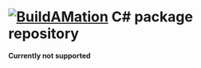 # [![BuildAMation](http://buildamation.com/BAM-small.png)](https://github.com/markfinal/BuildAMation) C# package repository

**Currently not supported**
